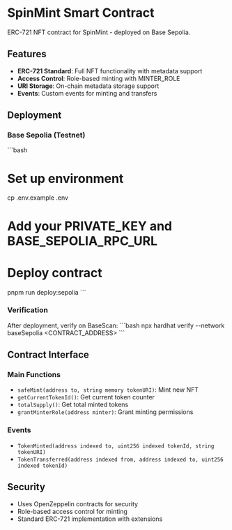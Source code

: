 # SpinMint Smart Contract

ERC-721 NFT contract for SpinMint - deployed on Base Sepolia.

## Features

- **ERC-721 Standard**: Full NFT functionality with metadata support
- **Access Control**: Role-based minting with MINTER_ROLE
- **URI Storage**: On-chain metadata storage support
- **Events**: Custom events for minting and transfers

## Deployment

### Base Sepolia (Testnet)
\`\`\`bash
# Set up environment
cp .env.example .env
# Add your PRIVATE_KEY and BASE_SEPOLIA_RPC_URL

# Deploy contract
pnpm run deploy:sepolia
\`\`\`

### Verification
After deployment, verify on BaseScan:
\`\`\`bash
npx hardhat verify --network baseSepolia <CONTRACT_ADDRESS>
\`\`\`

## Contract Interface

### Main Functions
- `safeMint(address to, string memory tokenURI)`: Mint new NFT
- `getCurrentTokenId()`: Get current token counter
- `totalSupply()`: Get total minted tokens
- `grantMinterRole(address minter)`: Grant minting permissions

### Events
- `TokenMinted(address indexed to, uint256 indexed tokenId, string tokenURI)`
- `TokenTransferred(address indexed from, address indexed to, uint256 indexed tokenId)`

## Security

- Uses OpenZeppelin contracts for security
- Role-based access control for minting
- Standard ERC-721 implementation with extensions

